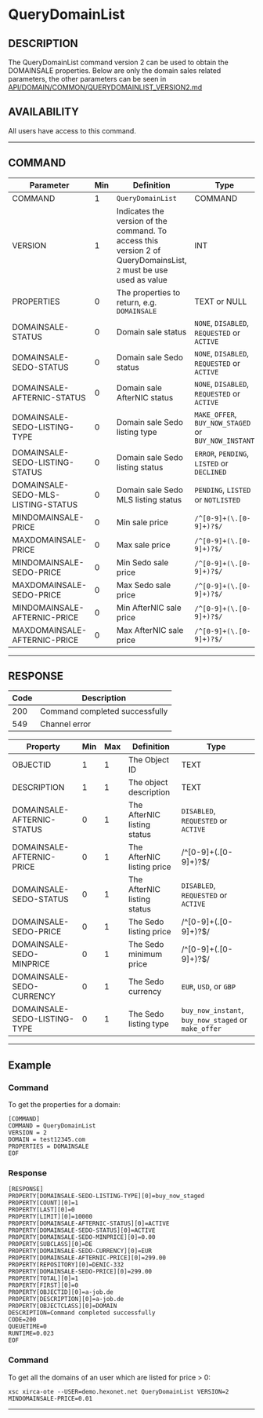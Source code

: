 # QueryDomainList

## DESCRIPTION
The QueryDomainList command version 2 can be used to obtain the DOMAINSALE properties.
Below are only the domain sales related parameters, the other parameters can be seen in
[API/DOMAIN/COMMON/QUERYDOMAINLIST_VERSION2.md](../COMMON/QUERYDOMAINLIST_VERSION2.md)


## AVAILABILITY
All users have access to this command.

----
## COMMAND

Parameter | Min | Definition | Type
---- | ---- | ---- | ----
COMMAND | 1 | `QueryDomainList` | COMMAND
VERSION | 1 | Indicates the version of the command. To access this version 2 of QueryDomainsList, `2` must be use used as value | INT
PROPERTIES | 0 | The properties to return, e.g. `DOMAINSALE` | TEXT or NULL
DOMAINSALE-STATUS | 0 | Domain sale status | `NONE`, `DISABLED`, `REQUESTED` or `ACTIVE`
DOMAINSALE-SEDO-STATUS | 0 | Domain sale Sedo status | `NONE`, `DISABLED`, `REQUESTED` or `ACTIVE`
DOMAINSALE-AFTERNIC-STATUS | 0 | Domain sale AfterNIC status | `NONE`, `DISABLED`, `REQUESTED` or `ACTIVE`
DOMAINSALE-SEDO-LISTING-TYPE | 0 | Domain sale Sedo listing type | `MAKE_OFFER`, `BUY_NOW_STAGED` or `BUY_NOW_INSTANT`
DOMAINSALE-SEDO-LISTING-STATUS | 0 | Domain sale Sedo listing status | `ERROR`, `PENDING`, `LISTED` or `DECLINED`
DOMAINSALE-SEDO-MLS-LISTING-STATUS | 0 | Domain sale Sedo MLS listing status | `PENDING`, `LISTED` or `NOTLISTED`
MINDOMAINSALE-PRICE | 0 | Min sale price | `/^[0-9]+(\.[0-9]+)?$/`
MAXDOMAINSALE-PRICE | 0 | Max sale price | `/^[0-9]+(\.[0-9]+)?$/`
MINDOMAINSALE-SEDO-PRICE | 0 | Min Sedo sale price | `/^[0-9]+(\.[0-9]+)?$/`
MAXDOMAINSALE-SEDO-PRICE | 0 | Max Sedo sale price | `/^[0-9]+(\.[0-9]+)?$/`
MINDOMAINSALE-AFTERNIC-PRICE | 0 | Min AfterNIC sale price | `/^[0-9]+(\.[0-9]+)?$/`
MAXDOMAINSALE-AFTERNIC-PRICE | 0 | Max AfterNIC sale price | `/^[0-9]+(\.[0-9]+)?$/`


----
## RESPONSE

Code | Description
---- | ----
200 | Command completed successfully
549 | Channel error

Property | Min | Max | Definition | Type
---- | ---- | ---- | ---- | ----
OBJECTID | 1 | 1 | The Object ID | TEXT
DESCRIPTION | 1 | 1 | The object description | TEXT
DOMAINSALE-AFTERNIC-STATUS | 0 | 1 | The AfterNIC listing status | `DISABLED`, `REQUESTED` or `ACTIVE`
DOMAINSALE-AFTERNIC-PRICE | 0 | 1 | The AfterNIC listing price | /^[0-9]+(\.[0-9]+)?$/
DOMAINSALE-SEDO-STATUS | 0 | 1 | The AfterNIC listing status | `DISABLED`, `REQUESTED` or `ACTIVE`
DOMAINSALE-SEDO-PRICE | 0 | 1 | The Sedo listing price | /^[0-9]+(\.[0-9]+)?$/
DOMAINSALE-SEDO-MINPRICE | 0 | 1 | The Sedo minimum price | /^[0-9]+(\.[0-9]+)?$/
DOMAINSALE-SEDO-CURRENCY | 0 | 1 | The Sedo currency | `EUR`, `USD`, or `GBP`
DOMAINSALE-SEDO-LISTING-TYPE | 0 | 1 | The Sedo listing type | `buy_now_instant`, `buy_now_staged` or `make_offer`

----
## Example

### Command
To get the properties for a domain:
```
[COMMAND]
COMMAND = QueryDomainList
VERSION = 2
DOMAIN = test12345.com
PROPERTIES = DOMAINSALE
EOF
```
### Response

```
[RESPONSE]
PROPERTY[DOMAINSALE-SEDO-LISTING-TYPE][0]=buy_now_staged
PROPERTY[COUNT][0]=1
PROPERTY[LAST][0]=0
PROPERTY[LIMIT][0]=10000
PROPERTY[DOMAINSALE-AFTERNIC-STATUS][0]=ACTIVE
PROPERTY[DOMAINSALE-SEDO-STATUS][0]=ACTIVE
PROPERTY[DOMAINSALE-SEDO-MINPRICE][0]=0.00
PROPERTY[SUBCLASS][0]=DE
PROPERTY[DOMAINSALE-SEDO-CURRENCY][0]=EUR
PROPERTY[DOMAINSALE-AFTERNIC-PRICE][0]=299.00
PROPERTY[REPOSITORY][0]=DENIC-332
PROPERTY[DOMAINSALE-SEDO-PRICE][0]=299.00
PROPERTY[TOTAL][0]=1
PROPERTY[FIRST][0]=0
PROPERTY[OBJECTID][0]=a-job.de
PROPERTY[DESCRIPTION][0]=a-job.de
PROPERTY[OBJECTCLASS][0]=DOMAIN
DESCRIPTION=Command completed successfully
CODE=200
QUEUETIME=0
RUNTIME=0.023
EOF
```

### Command
To get all the domains of an user which are listed for price > 0:
```
xsc xirca-ote --USER=demo.hexonet.net QueryDomainList VERSION=2 MINDOMAINSALE-PRICE=0.01
```

----
